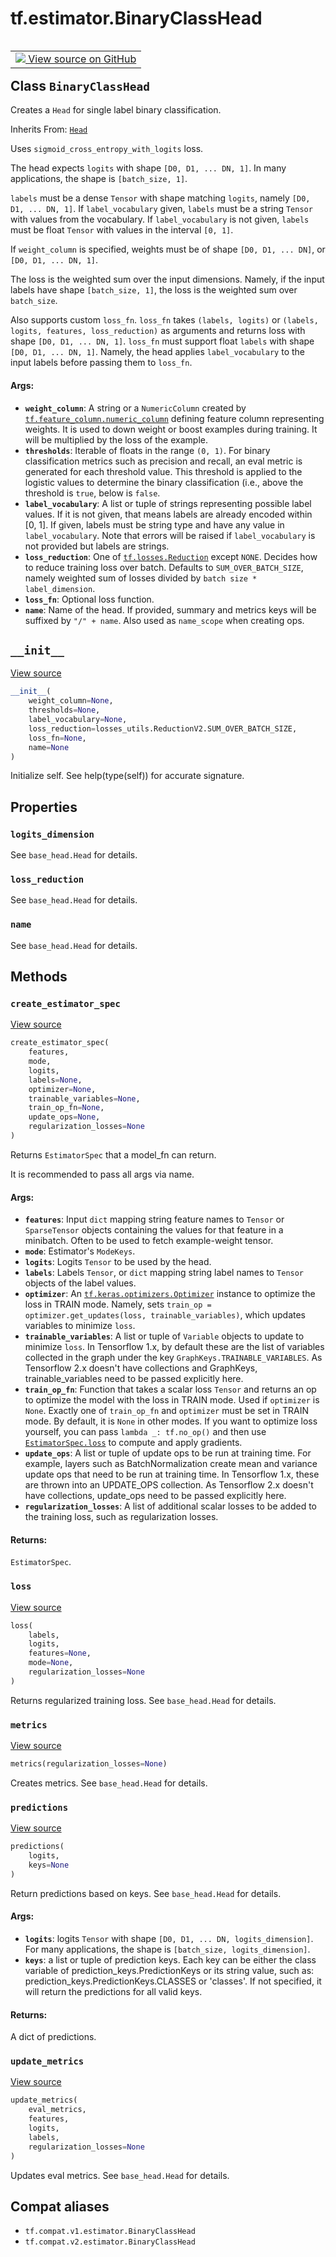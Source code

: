 <div itemscope itemtype="http://developers.google.com/ReferenceObject">
<meta itemprop="name" content="tf.estimator.BinaryClassHead" />
<meta itemprop="path" content="Stable" />
<meta itemprop="property" content="logits_dimension"/>
<meta itemprop="property" content="loss_reduction"/>
<meta itemprop="property" content="name"/>
<meta itemprop="property" content="__init__"/>
<meta itemprop="property" content="create_estimator_spec"/>
<meta itemprop="property" content="loss"/>
<meta itemprop="property" content="metrics"/>
<meta itemprop="property" content="predictions"/>
<meta itemprop="property" content="update_metrics"/>
</div>

# tf.estimator.BinaryClassHead

<!-- Insert buttons and diff -->

<table class="tfo-notebook-buttons tfo-api" align="left">

<td>
  <a target="_blank" href="https://github.com/tensorflow/estimator/tree/master/tensorflow_estimator/python/estimator/head/binary_class_head.py">
    <img src="https://www.tensorflow.org/images/GitHub-Mark-32px.png" />
    View source on GitHub
  </a>
</td></table>



## Class `BinaryClassHead`

Creates a `Head` for single label binary classification.

Inherits From: [`Head`](../../tf/estimator/Head.md)

<!-- Placeholder for "Used in" -->

Uses `sigmoid_cross_entropy_with_logits` loss.

The head expects `logits` with shape `[D0, D1, ... DN, 1]`.
In many applications, the shape is `[batch_size, 1]`.

`labels` must be a dense `Tensor` with shape matching `logits`, namely
`[D0, D1, ... DN, 1]`. If `label_vocabulary` given, `labels` must be a string
`Tensor` with values from the vocabulary. If `label_vocabulary` is not given,
`labels` must be float `Tensor` with values in the interval `[0, 1]`.

If `weight_column` is specified, weights must be of shape
`[D0, D1, ... DN]`, or `[D0, D1, ... DN, 1]`.

The loss is the weighted sum over the input dimensions. Namely, if the input
labels have shape `[batch_size, 1]`, the loss is the weighted sum over
`batch_size`.

Also supports custom `loss_fn`. `loss_fn` takes `(labels, logits)` or
`(labels, logits, features, loss_reduction)` as arguments and returns loss
with shape `[D0, D1, ... DN, 1]`. `loss_fn` must support float `labels` with
shape `[D0, D1, ... DN, 1]`. Namely, the head applies `label_vocabulary` to
the input labels before passing them to `loss_fn`.

#### Args:


* <b>`weight_column`</b>: A string or a `NumericColumn` created by
  <a href="../../tf/feature_column/numeric_column.md"><code>tf.feature_column.numeric_column</code></a> defining feature column representing
  weights. It is used to down weight or boost examples during training. It
  will be multiplied by the loss of the example.
* <b>`thresholds`</b>: Iterable of floats in the range `(0, 1)`. For binary
  classification metrics such as precision and recall, an eval metric is
  generated for each threshold value. This threshold is applied to the
  logistic values to determine the binary classification (i.e., above the
  threshold is `true`, below is `false`.
* <b>`label_vocabulary`</b>: A list or tuple of strings representing possible label
  values. If it is not given, that means labels are already encoded within
  [0, 1]. If given, labels must be string type and have any value in
  `label_vocabulary`. Note that errors will be raised if `label_vocabulary`
  is not provided but labels are strings.
* <b>`loss_reduction`</b>: One of <a href="../../tf/keras/losses/Reduction.md"><code>tf.losses.Reduction</code></a> except `NONE`. Decides how to
  reduce training loss over batch. Defaults to `SUM_OVER_BATCH_SIZE`, namely
  weighted sum of losses divided by `batch size * label_dimension`.
* <b>`loss_fn`</b>: Optional loss function.
* <b>`name`</b>: Name of the head. If provided, summary and metrics keys will be
  suffixed by `"/" + name`. Also used as `name_scope` when creating ops.

<h2 id="__init__"><code>__init__</code></h2>

<a target="_blank" href="https://github.com/tensorflow/estimator/tree/master/tensorflow_estimator/python/estimator/head/binary_class_head.py">View source</a>

``` python
__init__(
    weight_column=None,
    thresholds=None,
    label_vocabulary=None,
    loss_reduction=losses_utils.ReductionV2.SUM_OVER_BATCH_SIZE,
    loss_fn=None,
    name=None
)
```

Initialize self.  See help(type(self)) for accurate signature.




## Properties

<h3 id="logits_dimension"><code>logits_dimension</code></h3>

See `base_head.Head` for details.


<h3 id="loss_reduction"><code>loss_reduction</code></h3>

See `base_head.Head` for details.


<h3 id="name"><code>name</code></h3>

See `base_head.Head` for details.




## Methods

<h3 id="create_estimator_spec"><code>create_estimator_spec</code></h3>

<a target="_blank" href="https://github.com/tensorflow/estimator/tree/master/tensorflow_estimator/python/estimator/head/base_head.py">View source</a>

``` python
create_estimator_spec(
    features,
    mode,
    logits,
    labels=None,
    optimizer=None,
    trainable_variables=None,
    train_op_fn=None,
    update_ops=None,
    regularization_losses=None
)
```

Returns `EstimatorSpec` that a model_fn can return.

It is recommended to pass all args via name.

#### Args:


* <b>`features`</b>: Input `dict` mapping string feature names to `Tensor` or
  `SparseTensor` objects containing the values for that feature in a
  minibatch. Often to be used to fetch example-weight tensor.
* <b>`mode`</b>: Estimator's `ModeKeys`.
* <b>`logits`</b>: Logits `Tensor` to be used by the head.
* <b>`labels`</b>: Labels `Tensor`, or `dict` mapping string label names to `Tensor`
  objects of the label values.
* <b>`optimizer`</b>: An <a href="../../tf/keras/optimizers/Optimizer.md"><code>tf.keras.optimizers.Optimizer</code></a> instance to optimize the
  loss in TRAIN mode. Namely, sets `train_op = optimizer.get_updates(loss,
  trainable_variables)`, which updates variables to minimize `loss`.
* <b>`trainable_variables`</b>: A list or tuple of `Variable` objects to update to
  minimize `loss`. In Tensorflow 1.x, by default these are the list of
  variables collected in the graph under the key
  `GraphKeys.TRAINABLE_VARIABLES`. As Tensorflow 2.x doesn't have
  collections and GraphKeys, trainable_variables need to be passed
  explicitly here.
* <b>`train_op_fn`</b>: Function that takes a scalar loss `Tensor` and returns an op
  to optimize the model with the loss in TRAIN mode. Used if `optimizer`
  is `None`. Exactly one of `train_op_fn` and `optimizer` must be set in
  TRAIN mode. By default, it is `None` in other modes. If you want to
  optimize loss yourself, you can pass `lambda _: tf.no_op()` and then use
  <a href="../../tf/estimator/EstimatorSpec.md#loss"><code>EstimatorSpec.loss</code></a> to compute and apply gradients.
* <b>`update_ops`</b>: A list or tuple of update ops to be run at training time. For
  example, layers such as BatchNormalization create mean and variance
  update ops that need to be run at training time. In Tensorflow 1.x,
  these are thrown into an UPDATE_OPS collection. As Tensorflow 2.x
  doesn't have collections, update_ops need to be passed explicitly here.
* <b>`regularization_losses`</b>: A list of additional scalar losses to be added to
  the training loss, such as regularization losses.


#### Returns:

`EstimatorSpec`.


<h3 id="loss"><code>loss</code></h3>

<a target="_blank" href="https://github.com/tensorflow/estimator/tree/master/tensorflow_estimator/python/estimator/head/binary_class_head.py">View source</a>

``` python
loss(
    labels,
    logits,
    features=None,
    mode=None,
    regularization_losses=None
)
```

Returns regularized training loss. See `base_head.Head` for details.


<h3 id="metrics"><code>metrics</code></h3>

<a target="_blank" href="https://github.com/tensorflow/estimator/tree/master/tensorflow_estimator/python/estimator/head/binary_class_head.py">View source</a>

``` python
metrics(regularization_losses=None)
```

Creates metrics. See `base_head.Head` for details.


<h3 id="predictions"><code>predictions</code></h3>

<a target="_blank" href="https://github.com/tensorflow/estimator/tree/master/tensorflow_estimator/python/estimator/head/binary_class_head.py">View source</a>

``` python
predictions(
    logits,
    keys=None
)
```

Return predictions based on keys. See `base_head.Head` for details.


#### Args:


* <b>`logits`</b>: logits `Tensor` with shape `[D0, D1, ... DN, logits_dimension]`.
  For many applications, the shape is `[batch_size, logits_dimension]`.
* <b>`keys`</b>: a list or tuple of prediction keys. Each key can be either the class
  variable of prediction_keys.PredictionKeys or its string value, such as:
  prediction_keys.PredictionKeys.CLASSES or 'classes'. If not specified,
  it will return the predictions for all valid keys.


#### Returns:

A dict of predictions.


<h3 id="update_metrics"><code>update_metrics</code></h3>

<a target="_blank" href="https://github.com/tensorflow/estimator/tree/master/tensorflow_estimator/python/estimator/head/binary_class_head.py">View source</a>

``` python
update_metrics(
    eval_metrics,
    features,
    logits,
    labels,
    regularization_losses=None
)
```

Updates eval metrics. See `base_head.Head` for details.






## Compat aliases

* `tf.compat.v1.estimator.BinaryClassHead`
* `tf.compat.v2.estimator.BinaryClassHead`

